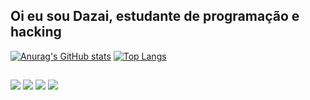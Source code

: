 ## Oi eu sou Dazai, estudante de programação e hacking

[![Anurag's GitHub stats](https://github-readme-stats-kenned-candidos-projects.vercel.app/api?username=sr-dazai&count_private=true&show_icons=true&theme=github_dark )](https://github.com/sr-dazai/github-readme-stats)
[![Top Langs](https://github-readme-stats-kenned-candidos-projects.vercel.app/api/top-langs/?username=sr-dazai&layout=compact&theme=github_dark )](https://github.com/sr-dazai/github-readme-stats)

##

<div>
   <a href="https://www.youtube.com/@sr_dazai" target="_blank"><img src="https://img.shields.io/badge/YouTube-FF0000?style=for-the-badge&logo=youtube&logoColor=white" target="_blank"></a>
  <a href="https://instagram.com/kenned_candido" target="_blank"><img src="https://img.shields.io/badge/-Instagram-%23E4405F?style=for-the-badge&logo=instagram&logoColor=white" target="_blank"></a>
 <a href="https://discord.gg/tVNv6SNZZT" target="_blank"><img src="https://img.shields.io/badge/Discord-7289DA?style=for-the-badge&logo=discord&logoColor=white" target="_blank"></a> 
  <a href="https://www.linkedin.com/in/kenned-candido" target="_blank"><img src="https://img.shields.io/badge/-LinkedIn-%230077B5?style=for-the-badge&logo=linkedin&logoColor=white" target="_blank"></a>
</div>
